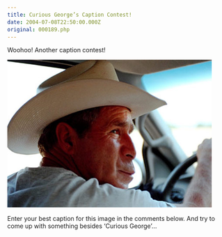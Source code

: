 ```yaml
---
title: Curious George’s Caption Contest!
date: 2004-07-08T22:50:00.000Z
original: 000189.php
---
```


Woohoo! Another caption contest!

<p class="polaroid" style="--deg: -2deg"><img src="./bushmonkey.jpg" /></p>

Enter your best caption for this image in the comments below. And try to come up with something besides ‘Curious George’…

<!-- <div class="commentdivider"></div><span class="commentheader">6 Comments</span>

<div class="commentdivider">
<span class="commentauthorbox">Posted by <a href="mailto&#58;jskates&#64;gmail&#46;com">Jack</a></span>
<span class="commentdatebox">Thursday, July  8, 2004</span>
<span class="commenttimebox"> 7:24 PM</span>
</div>
<div class="commentbody">oooooh…ooooh…ooh..ooh… WMD! WMD!… Aaaaa…Aaaaa….Aaaaaaaa…. nevermind</div>
<div class="commentdivider">
<span class="commentauthorbox">Posted by <a href="mailto&#58;jadarga&#64;ilstu&#46;edu"></a></span>
<span class="commentdatebox">Monday, July 12, 2004</span>
<span class="commenttimebox"> 5:15 PM</span>
</div>
<div class="commentbody">Bonzo Goes to Texas</div>
<div class="commentdivider">
<span class="commentauthorbox">Posted by <a href="http://www.pascal.com/cgi-bin/mt/mt-comments.cgi?__mode=red&id=753">paul </a></span>
<span class="commentdatebox">Monday, July 12, 2004</span>
<span class="commenttimebox"> 8:20 PM</span>
</div>
<div class="commentbody">tim burton: the plot’s about a planet inhabited by human-like apes, who rule the planet with an iron fist.

george: hey…that sounds like a plan!</div>

<div class="commentdivider">
<span class="commentauthorbox">Posted by <a href="mailto&#58;meridiva&#64;yahoo&#46;com">meri</a></span>
<span class="commentdatebox">Monday, July 12, 2004</span>
<span class="commenttimebox"> 9:01 PM</span>
</div>
<div class="commentbody">What America needs to understand is that this war is about keeping Americans safe.  And feeling safe from nucular weapons of mass destruction.  This is not going to be a bananas for oil situation.  I would never sacrifice young american’s bananas if my adivisors didn’t tell me this was a serious situation. </div>
<div class="commentdivider">
<span class="commentauthorbox">Posted by skryche</span>
<span class="commentdatebox">Saturday, July 17, 2004</span>
<span class="commenttimebox">11:31 AM</span>
</div>
<div class="commentbody">“There’s an old saying in Tennessee�I know it’s in Texas, probably in Tennessee�that says, fool me once, shame on�shame on you. Fool me�you can’t… get… oooh oooh OOH OOH AAAH AHH AAAHH!”</div>
<div class="commentdivider">
<span class="commentauthorbox">Posted by an anonymous coward</span>
<span class="commentdatebox">Monday, July 19, 2004</span>
<span class="commenttimebox"> 1:33 PM</span>
</div>
<div class="commentbody">It’s about the lead monkey protecting our turf.  We can’t let apes continue destroying our banana trees and thousands of monkeys.</div> -->
